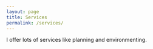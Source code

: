 ```yaml
---
layout: page
title: Services
permalink: /services/
---
```


<amp-img height="720" layout="responsive" src="assets/images/background_sunset_1.jpg"></amp-img>

I offer lots of services like planning and environmenting.